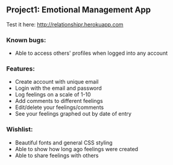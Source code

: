 ## Project1: Emotional Management App

Test it here: http://relationshipr.herokuapp.com

### Known bugs:
* Able to access others' profiles when logged into any account

### Features:
* Create account with unique email
* Login with the email and password
* Log feelings on a scale of 1-10
* Add comments to different feelings
* Edit/delete your feelings/comments
* See your feelings graphed out by date of entry

### Wishlist:
* Beautiful fonts and general CSS styling
* Able to show how long ago feelings were created
* Able to share feelings with others
